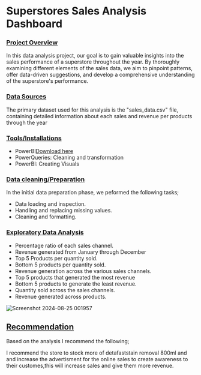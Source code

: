 # Superstores Sales Analysis Dashboard

### [Project Overview]() 

In this data analysis project, our goal is to gain valuable insights into the sales performance of a superstore throughout the year. By thoroughly examining different elements of the sales data, we aim to pinpoint patterns, offer data-driven suggestions, and develop a comprehensive understanding of the superstore's performance.

### [Data Sources]()

The primary dataset used for this analysis is the "sales_data.csv" file, containing detailed information about each sales and revenue per products through the year

### [Tools/Installations]()

- PowerBI[Download here](http://microsoft.com)
- PowerQueries: Cleaning and transformation
- PowerBI: Creating Visuals

### [Data cleaning/Preparation]()

In the initial data preparation phase, we peformed the following tasks;

 - Data loading and inspection.
 - Handling and replacing missing values.
 - Cleaning and formatting. 

### [Exploratory Data Analysis](EDA)

 - Percentage ratio of each sales channel. 
 - Revenue generated from January through December 
 - Top 5 Products per quantity sold. 
 - Bottom 5 products per quantity sold. 
 - Revenue generation across the various sales channels. 
 - Top 5 products that generated the most revenue 
 - Bottom 5 products to generate the least revenue. 
 - Quantity sold across the sales channels.
 - Revenue generated across products.

![Screenshot 2024-08-25 001957](https://github.com/user-attachments/assets/2efc79ce-eb90-435e-a308-5473a97df3d9)

## [Recommendation]()

Based on the analysis I recommend the following;

I recommend the store to stock more of detafaststain removal 800ml and and increase the advertisment for the   online sales to create awareness to their customes,this will increase sales and give them more revenue.



